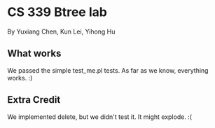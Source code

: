 # CS 339 Btree lab
By Yuxiang Chen, Kun Lei, Yihong Hu

## What works
We passed the simple test_me.pl tests. As far as we know, everything works. :)

## Extra Credit
We implemented delete, but we didn't test it. It might explode. :(